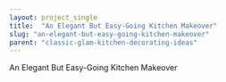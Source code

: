 ```yaml
---
layout: project_single
title:  "An Elegant But Easy-Going Kitchen Makeover"
slug: "an-elegant-but-easy-going-kitchen-makeover"
parent: "classic-glam-kitchen-decorating-ideas"
---
```

An Elegant But Easy-Going Kitchen Makeover